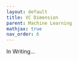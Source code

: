 ```yaml
---
layout: default
title: VC Dimension
parent: Machine Learning
mathjax: true
nav_order: 6
---
```


In Writing...
